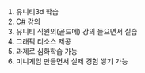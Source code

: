 1. 유니티3d 학습
2. C# 강의
3. 유니티 직원의(골드메) 강의 들으면서 실습
4. 그래픽 리소스 제공
5. 과제로 심화학습 가능
6. 미니게임 만들면서 실제 경험 쌓기 가능